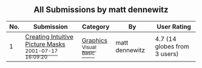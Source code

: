 ﻿<div align="center">

## All Submissions by matt dennewitz

</div>

No.  | Submission | Category | By   | User Rating
---- | ---------- | -------- | ---- | -----------
1 | [Creating Intuitive Picture Masks<br /><sup>2001-07-17 16:09:20</sup>](https://github.com/Planet-Source-Code/matt-dennewitz-creating-intuitive-picture-masks__1-25181) | [Graphics<br /><sup>Visual Basic</sup>](../ByCategory/graphics__1-46.md) | matt dennewitz | 4.7 (14 globes from 3 users)
